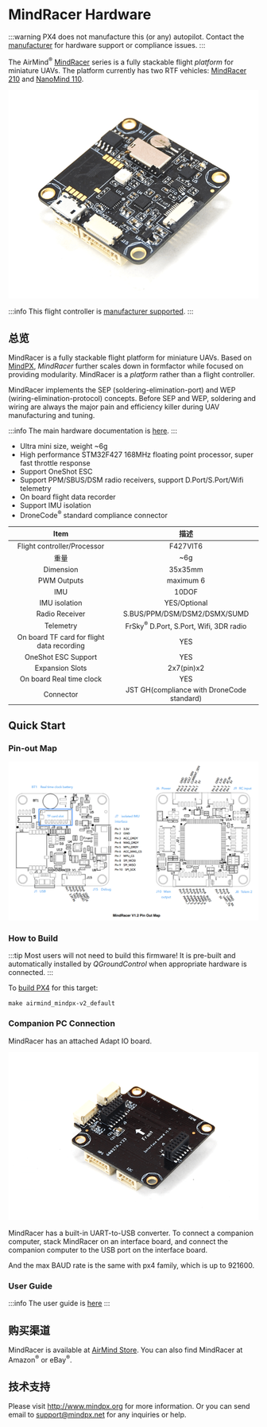# MindRacer Hardware

:::warning
PX4 does not manufacture this (or any) autopilot.
Contact the [manufacturer](http://mindpx.net) for hardware support or compliance issues.
:::

The AirMind<sup>&reg;</sup> [MindRacer](http://mindpx.net) series is a fully stackable flight _platform_ for miniature UAVs.
The platform currently has two RTF vehicles: [MindRacer 210](../complete_vehicles_mc/mindracer210.md) and [NanoMind 110](../complete_vehicles_mc/nanomind110.md).

![MindRacer](../../assets/hardware/hardware-mindracer.png)

:::info
This flight controller is [manufacturer supported](../flight_controller/autopilot_manufacturer_supported.md).
:::

## 总览

MindRacer is a fully stackable flight platform for miniature UAVs.
Based on [MindPX](../flight_controller/mindpx.md), _MindRacer_ further scales down in formfactor while focused on providing modularity.
MindRacer is a _platform_ rather than a flight controller.

MindRacer implements the SEP (soldering-elimination-port) and WEP (wiring-elimination-protocol) concepts.
Before SEP and WEP, soldering and wiring are always the major pain and efficiency killer during UAV manufacturing and tuning.

:::info
The main hardware documentation is [here](http://mindpx.net/assets/accessories/mindracer_spec_v1.2.pdf).
:::

- Ultra mini size, weight ~6g
- High performance STM32F427 168MHz floating point processor, super fast throttle response
- Support OneShot ESC
- Support PPM/SBUS/DSM radio receivers, support D.Port/S.Port/Wifi telemetry
- On board flight data recorder
- Support IMU isolation
- DroneCode<sup>&reg;</sup> standard compliance connector

|                    Item                    |                                                     描述                                                    |
| :----------------------------------------: | :-------------------------------------------------------------------------------------------------------: |
|         Flight controller/Processor        |                                                  F427VIT6                                                 |
|                     重量                     |                                            ~6g                                            |
|                  Dimension                 |                                                  35x35mm                                                  |
|                 PWM Outputs                |                                                 maximum 6                                                 |
|                     IMU                    |                                                   10DOF                                                   |
|                IMU isolation               |                                                YES/Optional                                               |
|               Radio Receiver               |                                S.BUS/PPM/DSM/DSM2/DSMX/SUMD                               |
|                  Telemetry                 | FrSky<sup>&reg;</sup> D.Port, S.Port, Wifi, 3DR radio |
| On board TF card for flight data recording |                                                    YES                                                    |
|             OneShot ESC Support            |                                                    YES                                                    |
|               Expansion Slots              |                                       2x7(pin)x2                                       |
|          On board Real time clock          |                                                    YES                                                    |
|                  Connector                 |                       JST GH(compliance with DroneCode standard)                       |

## Quick Start

### Pin-out Map

![Mindracer pinout](../../assets/hardware/hardware-mindracer-pinout.png)

### How to Build

:::tip
Most users will not need to build this firmware!
It is pre-built and automatically installed by _QGroundControl_ when appropriate hardware is connected.
:::

To [build PX4](../dev_setup/building_px4.md) for this target:

```
make airmind_mindpx-v2_default
```

### Companion PC Connection

MindRacer has an attached Adapt IO board.

![Attached Adapt IO board](../../assets/hardware/hardware-mindracer-conn.png)

MindRacer has a built-in UART-to-USB converter.
To connect a companion computer, stack MindRacer on an interface board, and connect the companion computer to the USB port on the interface board.

And the max BAUD rate is the same with px4 family, which is up to 921600.

### User Guide

:::info
The user guide is [here](http://mindpx.net/assets/accessories/mindracer_user_guide_v1.2.pdf)
:::

## 购买渠道

MindRacer is available at [AirMind Store](https://airmind.mindpx.net/catalog).
You can also find MindRacer at Amazon<sup>&reg;</sup> or eBay<sup>&reg;</sup>.

## 技术支持

Please visit http://www.mindpx.org for more information.
Or you can send email to [support@mindpx.net](mailto::support@mindpx.net) for any inquiries or help.
